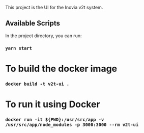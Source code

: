 This project is the UI for the Inovia v2t system.

## Available Scripts

In the project directory, you can run:

### `yarn start`

# To build the docker image
### `docker build -t v2t-ui .`

# To run it using Docker


### `docker run -it ${PWD}:/usr/src/app -v /usr/src/app/node_modules -p 3000:3000 --rm v2t-ui`